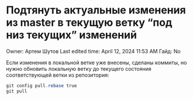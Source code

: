# Подтянуть актуальные изменения из master в текущую ветку “под низ текущих” изменений

Owner: Артем Шутов
Last edited time: April 12, 2024 11:53 AM
Гайд: No

Если изменения в локальной ветке уже внесены, сделаны коммиты, но нужно обновить локальную ветку до текущего состояния соответствующей ветки из репозитория:

```powershell
git config pull.rebase true
git pull
```